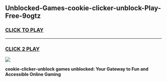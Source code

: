 
## Unblocked-Games-cookie-clicker-unblock-Play-Free-9ogtz
<h3>
<a href="https://premium76.site?title=cookie-clicker-unblock&ref=21A">CLICK TO PLAY</a></h3>
<hr>

<h3>
<a href="https://premium76.site?title=cookie-clicker-unblock&ref=21A">CLICK 2 PLAY</a>
  
</h3>

<a href="https://premium76.site?title=cookie-clicker-unblock&ref=21A"><img src="https://clearcache.store/games.png"></a>


**cookie-clicker-unblock games unblocked: Your Gateway to Fun and Accessible Online Gaming**
